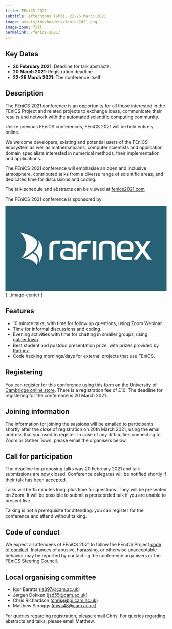 ```yaml
---
title: FEniCS 2021
subtitle: Afternoons (GMT), 22-26 March 2021
image: assets/img/headers/fenics2021.png
image-zoom: fill
permalink: /fenics-2021/
---
```


## Key Dates

- **20 February 2021**: Deadline for talk abstracts.
- **20 March 2021**: Registration deadline
- **22-26 March 2021**: The conference itself!

## Description

The FEniCS 2021 conference is an opportunity for all those interested in the FEniCS Project
and related projects to exchange ideas, communicate their results and network with the
automated scientific computing community.

Unlike previous FEniCS conferences, FEniCS 2021 will be held entirely online.

We welcome developers, existing and potential users of the FEniCS ecosystem as well as
mathematicians, computer scientists and application domain specialists interested in numerical
methods, their implementation and applications.

The FEniCS 2021 conference will emphasise an open and inclusive atmosphere, contributed talks
from a diverse range of scientific areas, and dedicated time for discussions and coding.

The talk schedule and abstracts can be viewed at [fenics2021.com](http://mscroggs.github.io/fenics2021)

The FEniCS 2021 conference is sponsored by:

[![Rafinex](/assets/img/fenics2021/rafinex.jpg)](https://www.rafinex.com/){: .image-center }

## Features

- 10 minute talks, with time for follow up questions, using Zoom Webinar.
- Time for informal discussions and coding.
- Evening activities with time for chatting in smaller groups, using [gather.town](https://gather.town).
- Best student and postdoc presentation prize, with prizes provided by [Rafinex](https://www.rafinex.com/).
- Code hacking mornings/days for external projects that use FEniCS.

## Registering

You can register for this conference using
[this form on the University of Cambridge online store](https://onlinesales.admin.cam.ac.uk/conferences-and-events/earth-sciences/fenics/fenics-2021).
There is a registration fee of £10. The deadline for registering for the conference is 20
March 2021.

## Joining information

The information for joining the sessions will be emailed to participants shortly after the
close of registration on 20th March 2021, using the email address that you used to register.
In case of any difficulties connecting to Zoom or Gather Town, please email the organisers
below.

## Call for participation

The deadline for proposing talks was 20 February 2021 and talk submissions are now closed.
Conference delegates will be notified shortly if their talk has been accepted.

Talks will be 15 minutes long, plus time for questions. They will be presented on Zoom. It
will be possible to submit a prerecorded talk if you are unable to present live.

Talking is not a prerequisite for attending: you can register for the conference and attend
without talking.

## Code of conduct

We expect all attendees of FEniCS 2021 to follow the FEniCS Project
[code of conduct](../community/code-of-conduct.md). Instances of
abusive, harassing, or otherwise unacceptable behavior may be reported
by contacting the conference organisers or the [FEniCS Steering
Council](https://github.com/FEniCS/governance).

## Local organising committee

- Igor Baratta (ia397@cam.ac.uk)
- Jørgen Dokken (jsd55@cam.ac.uk)
- Chris Richardson (chris@bpi.cam.ac.uk)
- Matthew Scroggs (mws48@cam.ac.uk)

For queries regarding registration, please email Chris. For queries
regarding abstracts and talks, please email Matthew.
